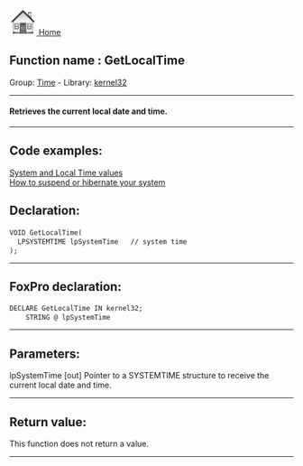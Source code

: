 [<img src="../../images/home.png"> Home ](https://github.com/VFPX/Win32API)  

## Function name : GetLocalTime
Group: [Time](../../functions_group.md#Time)  -  Library: [kernel32](../../Libraries.md#kernel32)  
***  


#### Retrieves the current local date and time.
***  


## Code examples:
[System and Local Time values](../../samples/sample_064.md)  
[How to suspend or hibernate your system](../../samples/sample_395.md)  

## Declaration:
```foxpro  
VOID GetLocalTime(
  LPSYSTEMTIME lpSystemTime   // system time
);  
```  
***  


## FoxPro declaration:
```foxpro  
DECLARE GetLocalTime IN kernel32;
	STRING @ lpSystemTime  
```  
***  


## Parameters:
lpSystemTime 
[out] Pointer to a SYSTEMTIME structure to receive the current local date and time.  
***  


## Return value:
This function does not return a value.  
***  

